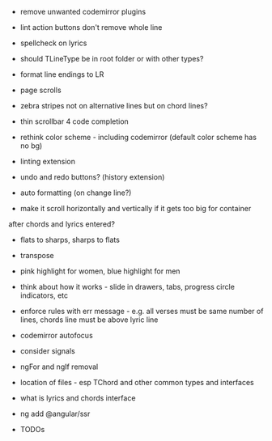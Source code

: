 * remove unwanted codemirror plugins
* lint action buttons don't remove whole line
* spellcheck on lyrics
* should TLineType be in root folder or with other types?
* format line endings to LR

* page scrolls

* zebra stripes not on alternative lines but on chord lines?

* thin scrollbar 4 code completion
* rethink color scheme - including codemirror (default color scheme has no bg)
* linting extension
* undo and redo buttons? (history extension)
* auto formatting (on change line?)
* make it scroll horizontally and vertically if it gets too big for container

after chords and lyrics entered?
* flats to sharps, sharps to flats
* transpose
* pink highlight for women, blue highlight for men

* think about how it works - slide in drawers, tabs, progress circle indicators, etc
* enforce rules with err message - e.g. all verses must be same number of lines, chords line must be above lyric line

* codemirror autofocus
* consider signals
* ngFor and ngIf removal
* location of files - esp TChord and other common types and interfaces
* what is lyrics and chords interface
* ng add @angular/ssr

* TODOs
